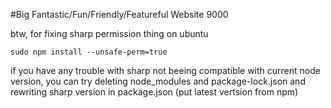 #Big Fantastic/Fun/Friendly/Featureful Website 9000


btw, for fixing sharp permission thing on ubuntu

    sudo npm install --unsafe-perm=true

if you have any trouble with sharp not beeing compatible with current node version, you can try deleting node_modules and package-lock.json and rewriting sharp version in package.json (put latest vertsion from npm)